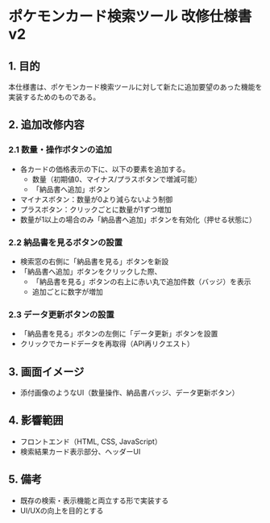 # ポケモンカード検索ツール 改修仕様書 v2

## 1. 目的
本仕様書は、ポケモンカード検索ツールに対して新たに追加要望のあった機能を実装するためのものである。

## 2. 追加改修内容

### 2.1 数量・操作ボタンの追加
- 各カードの価格表示の下に、以下の要素を追加する。
    - 数量（初期値0、マイナス/プラスボタンで増減可能）
    - 「納品書へ追加」ボタン
- マイナスボタン：数量が0より減らないよう制御
- プラスボタン：クリックごとに数量が1ずつ増加
- 数量が1以上の場合のみ「納品書へ追加」ボタンを有効化（押せる状態に）

### 2.2 納品書を見るボタンの設置
- 検索窓の右側に「納品書を見る」ボタンを新設
- 「納品書へ追加」ボタンをクリックした際、
    - 「納品書を見る」ボタンの右上に赤い丸で追加件数（バッジ）を表示
    - 追加ごとに数字が増加

### 2.3 データ更新ボタンの設置
- 「納品書を見る」ボタンの左側に「データ更新」ボタンを設置
- クリックでカードデータを再取得（API再リクエスト）

## 3. 画面イメージ
- 添付画像のようなUI（数量操作、納品書バッジ、データ更新ボタン）

## 4. 影響範囲
- フロントエンド（HTML, CSS, JavaScript）
- 検索結果カード表示部分、ヘッダーUI

## 5. 備考
- 既存の検索・表示機能と両立する形で実装する
- UI/UXの向上を目的とする
